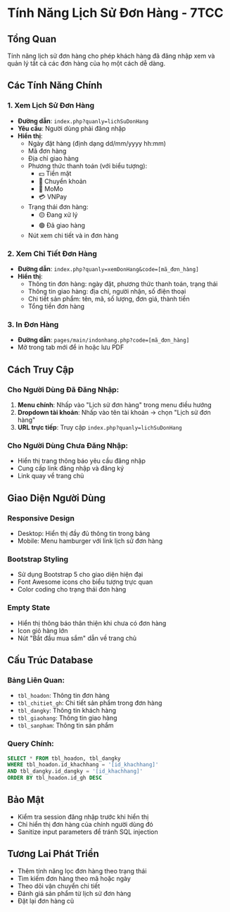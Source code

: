 # Tính Năng Lịch Sử Đơn Hàng - 7TCC

## Tổng Quan
Tính năng lịch sử đơn hàng cho phép khách hàng đã đăng nhập xem và quản lý tất cả các đơn hàng của họ một cách dễ dàng.

## Các Tính Năng Chính

### 1. Xem Lịch Sử Đơn Hàng
- **Đường dẫn**: `index.php?quanly=lichSuDonHang`
- **Yêu cầu**: Người dùng phải đăng nhập
- **Hiển thị**:
  - Ngày đặt hàng (định dạng dd/mm/yyyy hh:mm)
  - Mã đơn hàng
  - Địa chỉ giao hàng
  - Phương thức thanh toán (với biểu tượng):
    - 💵 Tiền mặt
    - 🏦 Chuyển khoản  
    - 📱 MoMo
    - 💳 VNPay
  - Trạng thái đơn hàng:
    - 🟡 Đang xử lý
    - 🟢 Đã giao hàng
  - Nút xem chi tiết và in đơn hàng

### 2. Xem Chi Tiết Đơn Hàng
- **Đường dẫn**: `index.php?quanly=xemDonHang&code=[mã_đơn_hàng]`
- **Hiển thị**:
  - Thông tin đơn hàng: ngày đặt, phương thức thanh toán, trạng thái
  - Thông tin giao hàng: địa chỉ, người nhận, số điện thoại
  - Chi tiết sản phẩm: tên, mã, số lượng, đơn giá, thành tiền
  - Tổng tiền đơn hàng

### 3. In Đơn Hàng
- **Đường dẫn**: `pages/main/indonhang.php?code=[mã_đơn_hàng]`
- Mở trong tab mới để in hoặc lưu PDF

## Cách Truy Cập

### Cho Người Dùng Đã Đăng Nhập:
1. **Menu chính**: Nhấp vào "Lịch sử đơn hàng" trong menu điều hướng
2. **Dropdown tài khoản**: Nhấp vào tên tài khoản → chọn "Lịch sử đơn hàng"
3. **URL trực tiếp**: Truy cập `index.php?quanly=lichSuDonHang`

### Cho Người Dùng Chưa Đăng Nhập:
- Hiển thị trang thông báo yêu cầu đăng nhập
- Cung cấp link đăng nhập và đăng ký
- Link quay về trang chủ

## Giao Diện Người Dùng

### Responsive Design
- Desktop: Hiển thị đầy đủ thông tin trong bảng
- Mobile: Menu hamburger với link lịch sử đơn hàng

### Bootstrap Styling
- Sử dụng Bootstrap 5 cho giao diện hiện đại
- Font Awesome icons cho biểu tượng trực quan
- Color coding cho trạng thái đơn hàng

### Empty State
- Hiển thị thông báo thân thiện khi chưa có đơn hàng
- Icon giỏ hàng lớn
- Nút "Bắt đầu mua sắm" dẫn về trang chủ

## Cấu Trúc Database

### Bảng Liên Quan:
- `tbl_hoadon`: Thông tin đơn hàng
- `tbl_chitiet_gh`: Chi tiết sản phẩm trong đơn hàng  
- `tbl_dangky`: Thông tin khách hàng
- `tbl_giaohang`: Thông tin giao hàng
- `tbl_sanpham`: Thông tin sản phẩm

### Query Chính:
```sql
SELECT * FROM tbl_hoadon, tbl_dangky 
WHERE tbl_hoadon.id_khachhang = '[id_khachhang]' 
AND tbl_dangky.id_dangky = '[id_khachhang]' 
ORDER BY tbl_hoadon.id_gh DESC
```

## Bảo Mật
- Kiểm tra session đăng nhập trước khi hiển thị
- Chỉ hiển thị đơn hàng của chính người dùng đó
- Sanitize input parameters để tránh SQL injection

## Tương Lai Phát Triển
- Thêm tính năng lọc đơn hàng theo trạng thái
- Tìm kiếm đơn hàng theo mã hoặc ngày
- Theo dõi vận chuyển chi tiết
- Đánh giá sản phẩm từ lịch sử đơn hàng
- Đặt lại đơn hàng cũ
